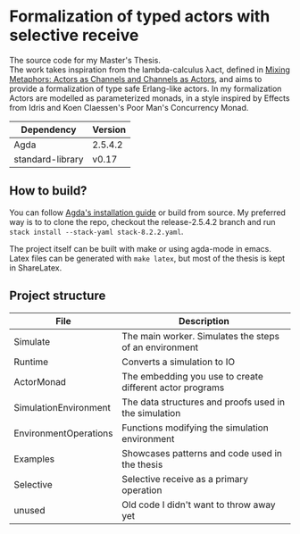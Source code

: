 # Formalization of typed actors with selective receive

The source code for my Master's Thesis.  
The work takes inspiration from the lambda-calculus λact, 
defined in [Mixing Metaphors: Actors as Channels and Channels as Actors](https://arxiv.org/abs/1611.06276),
and aims to provide a formalization of type safe Erlang-like actors.
In my formalization Actors are modelled as parameterized monads,
in a style inspired by Effects from Idris and Koen Claessen's Poor Man's Concurrency Monad.


| Dependency       | Version                                  |
|------------------|---------|
| Agda             | 2.5.4.2 |
| standard-library | v0.17   |

## How to build?
You can follow [Agda's installation guide](http://agda.readthedocs.io/en/latest/getting-started/installation.html)
or build from source.
My preferred way is to to clone the repo, checkout the release-2.5.4.2 branch and run
`stack install --stack-yaml stack-8.2.2.yaml`.

The project itself can be built with make or using agda-mode in emacs.
Latex files can be generated with `make latex`, but most of the thesis is kept in ShareLatex.

## Project structure

| File                  | Description                                              |
|-----------------------|----------------------------------------------------------|
| Simulate              | The main worker. Simulates the steps of an environment   |
| Runtime               | Converts a simulation to IO                              |
| ActorMonad            | The embedding you use to create different actor programs |
| SimulationEnvironment | The data structures and proofs used in the simulation    |
| EnvironmentOperations | Functions modifying the simulation environment           |
| Examples              | Showcases patterns and code used in the thesis           |
| Selective             | Selective receive as a primary operation                 |
| unused                | Old code I didn't want to throw away yet                 |

